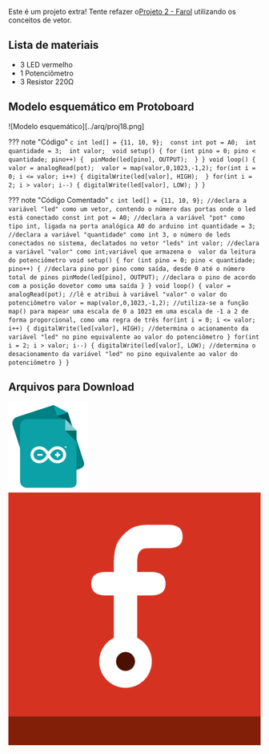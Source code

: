 Este é um projeto extra! Tente refazer o[Projeto 2 - Farol](Projetos/PROJETO02-FAROL.md) utilizando os conceitos de vetor.

## Lista de materiais

 - 3 LED vermelho
 - 1 Potenciômetro
 - 3 Resistor 220Ω

## Modelo esquemático em Protoboard

![Modelo esquemático][../arq/proj18.png]

??? note "Código"
    ```c
    int led[] = {11, 10, 9}; 
    const int pot = A0; 
    int quantidade = 3; 
    int valor; 
    void setup() {
    for (int pino = 0; pino < quantidade; pino++) { 
    pinMode(led[pino], OUTPUT); 
    }
    }
    void loop() {
    valor = analogRead(pot); 
    valor = map(valor,0,1023,-1,2);
    for(int i = 0; i <= valor; i++) {
    digitalWrite(led[valor], HIGH); 
    }
    for(int i = 2; i > valor; i--) {
    digitalWrite(led[valor], LOW);
    }
    }
    ```

??? note "Código Comentado"
    ```c
    int led[] = {11, 10, 9}; //declara a variável "led" como um vetor, contendo o número das portas onde o led está conectado
    const int pot = A0; //declara a variável "pot" como tipo int, ligada na porta analógica A0 do arduino
    int quantidade = 3; //declara a variável "quantidade" como int 3, o número de leds conectados no sistema, declatados no vetor "leds"
    int valor; //declara a variável "valor" como int;variável que armazena o  valor da leitura do potenciômetro
    void setup() {
    for (int pino = 0; pino < quantidade; pino++) { //declara pino por pino como saída, desde 0 até o número total de pinos
    pinMode(led[pino], OUTPUT); //declara o pino de acordo com a posição dovetor como uma saída
    }
    }
    void loop() {
    valor = analogRead(pot); //lê e atribui à variável "valor" o valor do potenciômetro
    valor = map(valor,0,1023,-1,2); //utiliza-se a função map() para mapear uma escala de 0 a 1023 em uma escala de -1 a 2 de forma proporcional, como uma regra de três
    for(int i = 0; i <= valor; i++) {
    digitalWrite(led[valor], HIGH); //determina o acionamento da variável "led" no pino equivalente ao valor do potenciômetro
    }
    for(int i = 2; i > valor; i--) {
    digitalWrite(led[valor], LOW); //determina o desacionamento da variável "led" no pino equivalente ao valor do potenciômetro
    }
    }
    ```

## Arquivos para Download

[![Arquivo ino](../arq/ino.png)](../arq/proj18.ino)          [![Arquivo fzz](../arq/fzz.png)](../arq/proj18.fzz)
